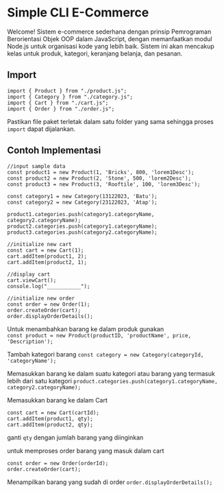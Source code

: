 # Simple CLI E-Commerce
Welcome! Sistem e-commerce sederhana dengan prinsip Pemrograman Berorientasi Objek OOP dalam JavaScript, dengan memanfaatkan modul Node.js untuk organisasi kode yang lebih baik. Sistem ini akan mencakup kelas untuk produk, kategori, keranjang belanja, dan pesanan.



## Import
```
import { Product } from "./product.js";
import { Category } from "./category.js";
import { Cart } from "./cart.js";
import { Order } from "./order.js";
```
Pastikan file paket terletak dalam satu folder yang sama sehingga proses `import` dapat dijalankan.
## Contoh Implementasi
```
//input sample data
const product1 = new Product(1, 'Bricks', 800, 'lorem1Desc');
const product2 = new Product(2, 'Stone', 500, 'lorem2Desc');
const product3 = new Product(3, 'Rooftile', 100, 'lorem3Desc');

const category1 = new Category(13122023, 'Batu');
const category2 = new Category(23122023, 'Atap');

product1.categories.push(category1.categoryName, category2.categoryName);
product2.categories.push(category1.categoryName);
product3.categories.push(category2.categoryName);

//initialize new cart
const cart = new Cart(1);
cart.addItem(product1, 2);
cart.addItem(product2, 1);

//display cart
cart.viewCart();
console.log("___________");

//initialize new order
const order = new Order(1);
order.createOrder(cart);
order.displayOrderDetails();
```

Untuk menambahkan barang ke dalam produk gunakan  
```const product = new Product(productID, 'productName', price, 'Description');```

Tambah kategori barang
```const category = new Category(categoryId, 'categoryName');```


Memasukkan barang ke dalam suatu kategori atau barang yang termasuk lebih dari satu kategori 
```product.categories.push(category1.categoryName, category2.categoryName);```

Memasukkan barang ke dalam Cart 
```
const cart = new Cart(cartId);
cart.addItem(product1, qty);
cart.addItem(product2, qty);
```

ganti `qty` dengan jumlah barang yang diinginkan 


untuk memproses order barang yang masuk dalam cart 
```
const order = new Order(orderId);
order.createOrder(cart);
```


Menampilkan barang yang sudah di order 
`order.displayOrderDetails();`